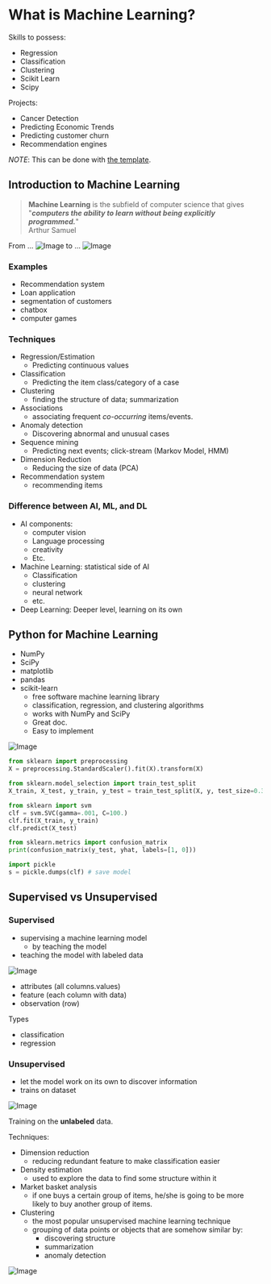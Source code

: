 # What is Machine Learning?

Skills to possess:

+ Regression
+ Classification
+ Clustering
+ Scikit Learn
+ Scipy


Projects:

+ Cancer Detection
+ Predicting Economic Trends 
+ Predicting customer churn
+ Recommendation engines

*NOTE*: This can be done with [the template](https://github.com/plotly/dash-sample-apps/tree/master/apps/dash-financial-report).

## Introduction to Machine Learning

> **Machine Learning** is the subfield of computer science that gives "***computers the ability to learn without being explicitly programmed.***"  
> Arthur Samuel

From ...
![Image](https://i.imgur.com/tGMj2hf.png)
to ...
![Image](https://i.imgur.com/p0mDPr2.png)


### Examples
+ Recommendation system
+ Loan application 
+ segmentation of customers
+ chatbox
+ computer games

### Techniques
+ Regression/Estimation
    + Predicting continuous values
+ Classification 
    + Predicting the item class/category of a case
+ Clustering
    + finding the structure of data; summarization
+ Associations
    + associating frequent *co-occurring* items/events.
+ Anomaly detection
    + Discovering abnormal and unusual cases
+ Sequence mining
    + Predicting next events; click-stream (Markov Model, HMM)
+ Dimension Reduction
    + Reducing the size of data (PCA)
+ Recommendation system
    + recommending items

### Difference between AI, ML, and DL
+ AI components:
    + computer vision
    + Language processing
    + creativity
    + Etc.
+ Machine Learning: statistical side of AI
    + Classification
    + clustering 
    + neural network
    + etc.
+ Deep Learning: Deeper level, learning on its own

## Python for Machine Learning

+ NumPy
+ SciPy
+ matplotlib
+ pandas
+ scikit-learn
    + free software machine learning library
    + classification, regression, and clustering algorithms
    + works with NumPy and SciPy
    + Great doc.
    + Easy to implement

![Image](https://i.imgur.com/VUYktK2.png)


```py
from sklearn import preprocessing 
X = preprocessing.StandardScaler().fit(X).transform(X)

from sklearn.model_selection import train_test_split
X_train, X_test, y_train, y_test = train_test_split(X, y, test_size=0.33)

from sklearn import svm
clf = svm.SVC(gamma=.001, C=100.)
clf.fit(X_train, y_train)
clf.predict(X_test)

from sklearn.metrics import confusion_matrix
print(confusion_matrix(y_test, yhat, labels=[1, 0]))

import pickle
s = pickle.dumps(clf) # save model
```


## Supervised vs Unsupervised
### Supervised

+ supervising a machine learning model
    + by teaching the model
+ teaching the model with labeled data

![Image](https://i.imgur.com/TiTuOYC.png)
+ attributes (all columns.values)
+ feature (each column with data)
+ observation (row)

Types

+ classification
+ regression

### Unsupervised
+ let the model work on its own to discover information
+ trains on dataset

![Image](https://i.imgur.com/s0Ck1l4.png)

Training on the **unlabeled** data.

Techniques:

+ Dimension reduction
    + reducing redundant feature to make classification easier
+ Density estimation
    + used to explore the data to find some structure within it
+ Market basket analysis
    + if one buys a certain group of items, he/she is going to be more likely to buy another group of items.
+ Clustering 
    + the most popular unsupervised machine learning technique
    + grouping of data points or objects that are somehow similar by:
        + discovering structure
        + summarization
        + anomaly detection

![Image](https://i.imgur.com/RXHGgJM.png)